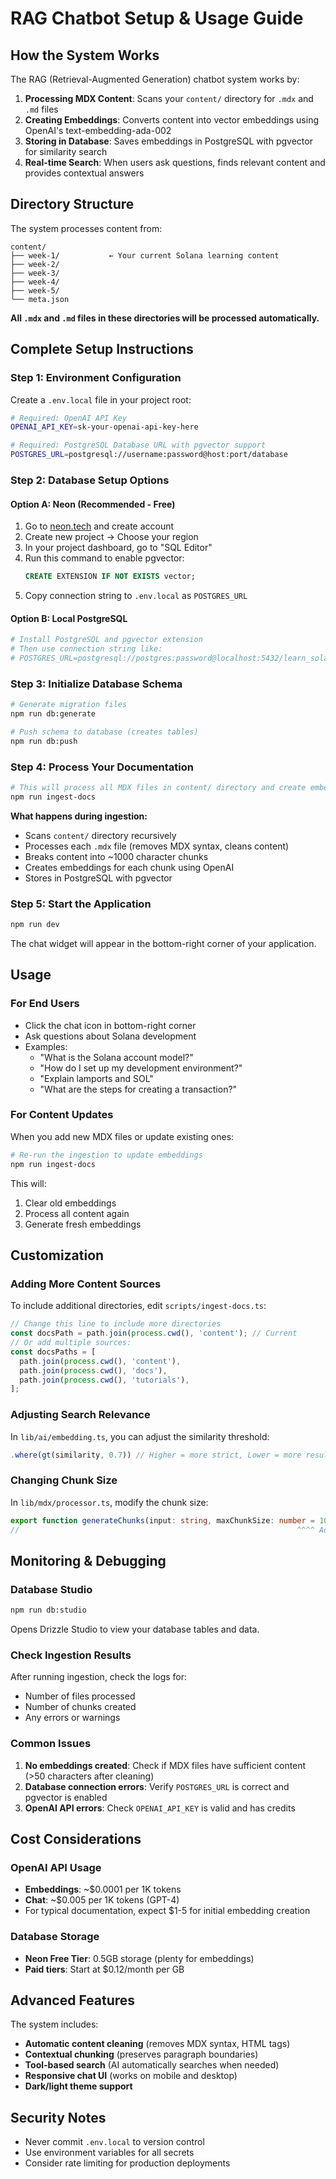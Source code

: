 # RAG Chatbot Setup & Usage Guide

## How the System Works

The RAG (Retrieval-Augmented Generation) chatbot system works by:

1. **Processing MDX Content**: Scans your `content/` directory for `.mdx` and `.md` files
2. **Creating Embeddings**: Converts content into vector embeddings using OpenAI's text-embedding-ada-002
3. **Storing in Database**: Saves embeddings in PostgreSQL with pgvector for similarity search
4. **Real-time Search**: When users ask questions, finds relevant content and provides contextual answers

## Directory Structure

The system processes content from:
```
content/
├── week-1/           ← Your current Solana learning content
├── week-2/
├── week-3/
├── week-4/
├── week-5/
└── meta.json
```

**All `.mdx` and `.md` files in these directories will be processed automatically.**

## Complete Setup Instructions

### Step 1: Environment Configuration

Create a `.env.local` file in your project root:

```bash
# Required: OpenAI API Key
OPENAI_API_KEY=sk-your-openai-api-key-here

# Required: PostgreSQL Database URL with pgvector support
POSTGRES_URL=postgresql://username:password@host:port/database
```

### Step 2: Database Setup Options

#### Option A: Neon (Recommended - Free)
1. Go to [neon.tech](https://neon.tech) and create account
2. Create new project → Choose your region
3. In your project dashboard, go to "SQL Editor"
4. Run this command to enable pgvector:
   ```sql
   CREATE EXTENSION IF NOT EXISTS vector;
   ```
5. Copy connection string to `.env.local` as `POSTGRES_URL`

#### Option B: Local PostgreSQL
```bash
# Install PostgreSQL and pgvector extension
# Then use connection string like:
# POSTGRES_URL=postgresql://postgres:password@localhost:5432/learn_solana
```

### Step 3: Initialize Database Schema

```bash
# Generate migration files
npm run db:generate

# Push schema to database (creates tables)
npm run db:push
```

### Step 4: Process Your Documentation

```bash
# This will process all MDX files in content/ directory and create embeddings
npm run ingest-docs
```

**What happens during ingestion:**
- Scans `content/` directory recursively
- Processes each `.mdx` file (removes MDX syntax, cleans content)
- Breaks content into ~1000 character chunks
- Creates embeddings for each chunk using OpenAI
- Stores in PostgreSQL with pgvector

### Step 5: Start the Application

```bash
npm run dev
```

The chat widget will appear in the bottom-right corner of your application.

## Usage

### For End Users
- Click the chat icon in bottom-right corner
- Ask questions about Solana development
- Examples:
  - "What is the Solana account model?"
  - "How do I set up my development environment?"
  - "Explain lamports and SOL"
  - "What are the steps for creating a transaction?"

### For Content Updates

When you add new MDX files or update existing ones:

```bash
# Re-run the ingestion to update embeddings
npm run ingest-docs
```

This will:
1. Clear old embeddings
2. Process all content again
3. Generate fresh embeddings

## Customization

### Adding More Content Sources

To include additional directories, edit `scripts/ingest-docs.ts`:

```typescript
// Change this line to include more directories
const docsPath = path.join(process.cwd(), 'content'); // Current
// Or add multiple sources:
const docsPaths = [
  path.join(process.cwd(), 'content'),
  path.join(process.cwd(), 'docs'),
  path.join(process.cwd(), 'tutorials'),
];
```

### Adjusting Search Relevance

In `lib/ai/embedding.ts`, you can adjust the similarity threshold:

```typescript
.where(gt(similarity, 0.7)) // Higher = more strict, Lower = more results
```

### Changing Chunk Size

In `lib/mdx/processor.ts`, modify the chunk size:

```typescript
export function generateChunks(input: string, maxChunkSize: number = 1000)
//                                                              ^^^^ Adjust this
```

## Monitoring & Debugging

### Database Studio
```bash
npm run db:studio
```
Opens Drizzle Studio to view your database tables and data.

### Check Ingestion Results
After running ingestion, check the logs for:
- Number of files processed
- Number of chunks created
- Any errors or warnings

### Common Issues

1. **No embeddings created**: Check if MDX files have sufficient content (>50 characters after cleaning)
2. **Database connection errors**: Verify `POSTGRES_URL` is correct and pgvector is enabled
3. **OpenAI API errors**: Check `OPENAI_API_KEY` is valid and has credits

## Cost Considerations

### OpenAI API Usage
- **Embeddings**: ~$0.0001 per 1K tokens
- **Chat**: ~$0.005 per 1K tokens (GPT-4)
- For typical documentation, expect $1-5 for initial embedding creation

### Database Storage
- **Neon Free Tier**: 0.5GB storage (plenty for embeddings)
- **Paid tiers**: Start at $0.12/month per GB

## Advanced Features

The system includes:
- **Automatic content cleaning** (removes MDX syntax, HTML tags)
- **Contextual chunking** (preserves paragraph boundaries)
- **Tool-based search** (AI automatically searches when needed)
- **Responsive chat UI** (works on mobile and desktop)
- **Dark/light theme support**

## Security Notes

- Never commit `.env.local` to version control
- Use environment variables for all secrets
- Consider rate limiting for production deployments
